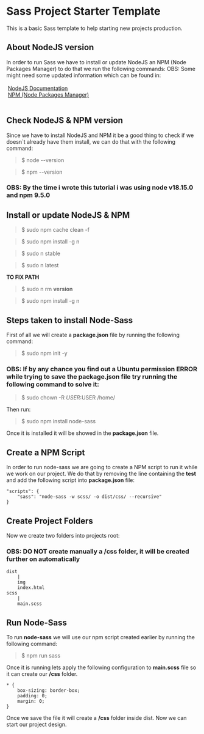 # Sass Project Starter Template

This is a basic Sass template to help starting new projects production.

## About NodeJS version

In order to run Sass we have to install or update NodeJS an NPM (Node Packages Manager) to do that we run the following commands:
OBS: Some might need some updated information which can be found in:</br></br>
&nbsp;[NodeJS Documentation](https://nodejs.org/en)</br>
&nbsp;[NPM (Node Packages Manager)](https://www.npmjs.com/)</br></br>

## Check NodeJS & NPM version

Since we have to install NodeJS and NPM it be a good thing to check if we doesn`t already have them install, we can do that with the following command:

> $ node --version

> $ npm --version

### OBS: By the time i wrote this tutorial i was using **node v18.15.0** and **npm 9.5.0**

## Install or update NodeJS & NPM

> $ sudo npm cache clean -f

> $ sudo npm install -g n

> $ sudo n stable

> $ sudo n latest

**TO FIX PATH**

> $ sudo n rm **version**

> $ sudo npm install -g n

## Steps taken to install Node-Sass

First of all we will create a **package.json** file by running the following command:

> $ sudo npm init -y

### OBS: If by any chance you find out a Ubuntu permission **ERROR** while trying to save the **package.json** file try running the following command to solve it:

> $ sudo chown -R $USER:$USER /home/

Then run:

> $ sudo npm install node-sass

Once it is installed it will be showed in the **package.json** file.

## Create a NPM Script

In order to run node-sass we are going to create a NPM script to run it while we work on our project.
We do that by removing the line containing the **test** and add the following script into **package.json** file:

```
"scripts": {
    "sass": "node-sass -w scss/ -o dist/css/ --recursive"
}
```

## Create Project Folders

Now we create two folders into projects root:
### OBS: **DO NOT** create manually a **/css** folder, it will be created further on automatically

```
dist
    |
    img
    index.html
scss
    |
    main.scss    
```

## Run Node-Sass

To run **node-sass** we will use our npm script created earlier by running the following command:

> $ npm run sass

Once it is running lets apply the following configuration to **main.scss** file so it can create our **/css** folder.

```
* {
    box-sizing: border-box;
    padding: 0;
    margin: 0;
}
```

Once we save the file it will create a **/css** folder inside dist.
Now we can start our project design.